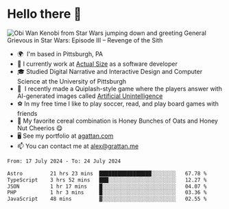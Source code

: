<!--
**GameDog9988/GameDog9988** is a ✨ _special_ ✨ repository because its `README.md` (this file) appears on your GitHub profile.

Here are some ideas to get you started:

- 🔭 I’m currently working on ...
- 🌱 I’m currently learning ...
- 👯 I’m looking to collaborate on ...
- 🤔 I’m looking for help with ...
- 💬 Ask me about ...
- 📫 How to reach me: ...
- 😄 Pronouns: ...
- ⚡ Fun fact: ...
-->



Hello there 👋
==================================

![Obi Wan Kenobi from Star Wars jumping down and greeting General Grievous in Star Wars: Episode III – Revenge of the Sith](https://github.com/agrattan0820/agrattan0820/assets/51346343/689e56eb-29be-46a5-a079-28ea727b5f7e)


- 🌍  I'm based in Pittsburgh, PA
- 🔭  I currently work at [Actual Size](https://actualsize.com/) as a software developer
- 🎓  Studied Digital Narrative and Interactive Design and Computer Science at the University of Pittsburgh
- 👾  I recently made a Quiplash-style game where the players answer with AI-generated images called [Artificial Unintelligence](https://github.com/agrattan0820/artificial-unintelligence)
- ⚽  In my free time I like to play soccer, read, and play board games with friends
- 🥣  My favorite cereal combination is Honey Bunches of Oats and Honey Nut Cheerios 😋
- 🖥️  See my portfolio at [agattan.com](http://agrattan.com/)
- 📫  You can contact me at [alex@grattan.me](mailto:alex@grattan.me)

<!--START_SECTION:waka-->

```txt
From: 17 July 2024 - To: 24 July 2024

Astro         21 hrs 23 mins  █████████████████░░░░░░░░   67.78 %
TypeScript    3 hrs 52 mins   ███░░░░░░░░░░░░░░░░░░░░░░   12.27 %
JSON          1 hr 17 mins    █░░░░░░░░░░░░░░░░░░░░░░░░   04.07 %
PHP           1 hr 3 mins     █░░░░░░░░░░░░░░░░░░░░░░░░   03.36 %
JavaScript    48 mins         ▓░░░░░░░░░░░░░░░░░░░░░░░░   02.55 %
```

<!--END_SECTION:waka-->
